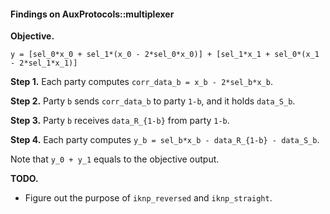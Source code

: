 #### Findings on AuxProtocols::multiplexer

**Objective.**


```plaintext
y = [sel_0*x_0 + sel_1*(x_0 - 2*sel_0*x_0)] + [sel_1*x_1 + sel_0*(x_1 - 2*sel_1*x_1)]
```

**Step 1.** Each party computes `corr_data_b = x_b - 2*sel_b*x_b`.

**Step 2.** Party `b` sends `corr_data_b` to party `1-b`, and it holds `data_S_b`.

**Step 3.** Party `b` receives `data_R_{1-b}` from party `1-b`.

**Step 4.** Each party computes `y_b = sel_b*x_b - data_R_{1-b} - data_S_b`.


Note that `y_0 + y_1` equals to the objective output.


**TODO.**
- Figure out the purpose of `iknp_reversed` and `iknp_straight`.